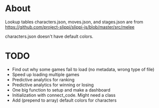# About
Lookup tables characters.json, moves.json, and stages.json are from https://github.com/project-slippi/slippi-js/blob/master/src/melee

characters.json doesn't have default colors. 

# TODO

* Find out why some games fail to load (no metadata, wrong type of file)
* Speed up loading multiple games
* Predictive analytics for ranking
* Predictive analytics for winning or losing
* One big function to setup and make a dashboard
* Initialization with connect_code. Might need a class
* Add (prepend to array) default colors for characters
